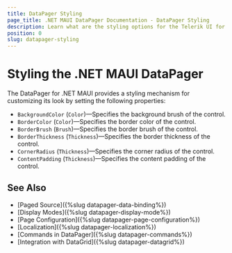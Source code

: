 ```yaml
---
title: DataPager Styling
page_title: .NET MAUI DataPager Documentation - DataPager Styling
description: Learn what are the styling options for the Telerik UI for .NET MAUI DataPager control.
position: 0
slug: datapager-styling
---
```


# Styling the .NET MAUI DataPager

The DataPager for .NET MAUI provides a styling mechanism for customizing its look by setting the following properties:

* `BackgroundColor` (`Color`)&mdash;Specifies the background brush of the control.
* `BorderColor` (`Color`)&mdash;Specifies the border color of the control.
* `BorderBrush` (`Brush`)&mdash;Specifies the border brush of the control.
* `BorderThickness` (`Thickness`)&mdash;Specifies the border thickness of the control.
* `CornerRadius` (`Thickness`)&mdash;Specifies the corner radius of the control.
* `ContentPadding` (`Thickness`)&mdash;Specifies the content padding of the control.

## See Also
- [Paged Source]({%slug datapager-data-binding%})
- [Display Modes]({%slug datapager-display-mode%})
- [Page Configuration]({%slug datapager-page-configuration%})
- [Localization]({%slug datapager-localization%})
- [Commands in DataPager]({%slug datapager-commands%})
- [Integration with DataGrid]({%slug datapager-datagrid%})